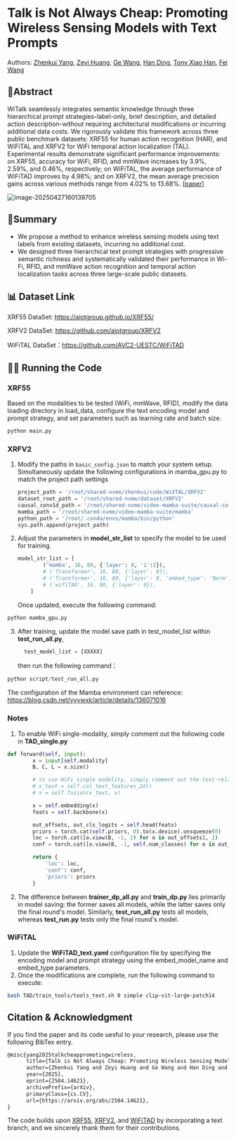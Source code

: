 # Talk is Not Always Cheap: Promoting Wireless Sensing Models with Text Prompts

Authors: [Zhenkui Yang](https://arxiv.org/search/cs?searchtype=author&query=Yang,+Z), [Zeyi Huang](https://scholar.google.com/citations?user=rMvdp7oAAAAJ&hl=en), [Ge Wang](https://scholar.google.com/citations?user=ngEGALwAAAAJ&hl=en ), [Han Ding](https://scholar.google.com/citations?user=0sLAHGUAAAAJ&hl=en), [Tony Xiao Han](https://scholar.google.com/citations?user=cqvSehcAAAAJ&hl=en), [Fei Wang](https://scholar.google.com/citations?user=LKPpmXQAAAAJ&hl=en)

## 📝Abstract

WiTalk seamlessly integrates semantic knowledge through three hierarchical prompt strategies-label-only, brief description, and detailed action description-without requiring architectural modifications or incurring additional data costs. We rigorously validate this framework across three public benchmark datasets: XRF55 for human action recognition (HAR), and WiFiTAL and XRFV2 for WiFi temporal action localization (TAL). Experimental results demonstrate significant performance improvements: on XRF55, accuracy for WiFi, RFID, and mmWave increases by 3.9%, 2.59%, and 0.46%, respectively; on WiFiTAL, the average performance of WiFiTAD improves by 4.98%; and on XRFV2, the mean average precision gains across various methods range from 4.02% to 13.68%.  [[paper](https://arxiv.org/abs/2504.14621)]

![image-20250427160139705](https://zkyang.oss-cn-hangzhou.aliyuncs.com/imgimage-20250427160139705.png)

## 🔖Summary

- We propose a method to enhance wireless sensing models using text labels from existing datasets, incurring no additional cost.
- We designed three hierarchical text prompt strategies with progressive semantic richness and systematically validated their performance in Wi-Fi, RFID, and mmWave action recognition and temporal action localization tasks across three large-scale public datasets.

## **📊** Dataset Link

XRF55 DataSet: https://aiotgroup.github.io/XRF55/

XRFV2 DataSet: https://github.com/aiotgroup/XRFV2

WiFiTAL DataSet：https://github.com/AVC2-UESTC/WiFiTAD

## 🏃‍♂️ Running the Code

### XRF55

Based on the modalities to be tested (WiFi, mmWave, RFID), modify the data loading directory in load_data, configure the text encoding model and prompt strategy, and set parameters such as learning rate and batch size.

```python
python main.py
```

### XRFV2

1. Modify the paths in `basic_config.json` to match your system setup. Simultaneously update the following configurations in mamba_gpu.py to match the project path settings

   ```python
   project_path = '/root/shared-nvme/zhenkui/code/WiXTAL/XRFV2'
   dataset_root_path = '/root/shared-nvme/dataset/XRFV2'
   causal_conv1d_path = '/root/shared-nvme/video-mamba-suite/causal-conv1d'
   mamba_path = '/root/shared-nvme/video-mamba-suite/mamba'
   python_path = '/root/.conda/envs/mamba/bin/python'
   sys.path.append(project_path)
   ```

2. Adjust the parameters in **model_str_list** to specify the model to be used for training. 

   ```python
   model_str_list = [
           ('mamba', 16, 80, {'layer': 8, 'i':2}),
           # ('Transformer', 16, 80, {'layer': 8}),
           # ('Transformer', 16, 80, {'layer': 8, 'embed_type': 'Norm'}),
           # ('wifiTAD', 16, 80, {'layer': 8}),
       ]
   ```

   Once updated, execute the following command:

```python
python mamba_gpu.py
```

3. After training, update the model save path in test_model_list within **test_run_all.py**, 

   ```python
     test_model_list = [XXXXX]
   ```

   then run the following command：

```python
python script/test_run_all.py
```

The configuration of the Mamba environment can reference: https://blog.csdn.net/yyywxk/article/details/136071016

### Notes

1. To enable WiFi single-modality, simply comment out the following code in **TAD_single.py**

```python
def forward(self, input):
        x = input[self.modality]
        B, C, L = x.size()

        # to use WiFi single modality, simply comment out the text-related code.
        # x_text = self.cal_text_features_2d()
        # x = self.fusion(x_text, x)

        x = self.embedding(x)
        feats = self.backbone(x)

        out_offsets, out_cls_logits = self.head(feats)
        priors = torch.cat(self.priors, 0).to(x.device).unsqueeze(0)
        loc = torch.cat([o.view(B, -1, 2) for o in out_offsets], 1)
        conf = torch.cat([o.view(B, -1, self.num_classes) for o in out_cls_logits], 1)

        return {
            'loc': loc,
            'conf': conf,
            'priors': priors 
        }
```

2. The difference between **trainer_dp_all.py** and **train_dp.py** lies primarily in model saving: the former saves all models, while the latter saves only the final round's model. Similarly, **test_run_all.py** tests all models, whereas **test_run.py** tests only the final round's model.

### WiFiTAL

1. Update the **WiFiTAD_text.yaml** configuration file by specifying the encoding model and prompt strategy using the embed_model_name and embed_type parameters.
2. Once the modifications are complete, run the following command to execute:

```sh
bash TAD/train_tools/tools_text.sh 0 simple clip-vit-large-patch14
```

## Citation & Acknowledgment

If you find the paper and its code uesful to your research, please use the following BibTex entry.

```latex
@misc{yang2025talkcheappromotingwireless,
      title={Talk is Not Always Cheap: Promoting Wireless Sensing Models with Text Prompts}, 
      author={Zhenkui Yang and Zeyi Huang and Ge Wang and Han Ding and Tony Xiao Han and Fei Wang},
      year={2025},
      eprint={2504.14621},
      archivePrefix={arXiv},
      primaryClass={cs.CV},
      url={https://arxiv.org/abs/2504.14621}, 
}
```

The code builds upon [XRF55](https://aiotgroup.github.io/XRF55/), [XRFV2](https://github.com/aiotgroup/XRFV2), and [WiFiTAD](https://github.com/AVC2-UESTC/WiFiTAD) by incorporating a text branch, and we sincerely thank them for their contributions.